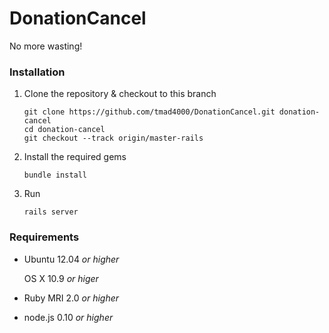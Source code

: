 DonationCancel
========

No more wasting!

### Installation

1.  Clone the repository & checkout to this branch

    ```
    git clone https://github.com/tmad4000/DonationCancel.git donation-cancel
    cd donation-cancel
    git checkout --track origin/master-rails
    ```

2.  Install the required gems

    ```
    bundle install
    ```

3.  Run

    ```
    rails server
    ```

### Requirements

* Ubuntu 12.04<i> or higher</i>

  OS X 10.9<i> or higer</i>

* Ruby MRI 2.0<i> or higher</i>

* node.js 0.10<i> or higher</i>
